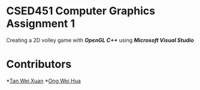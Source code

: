 # CSED451 Computer Graphics Assignment 1

Creating a 2D volley game with _**OpenGL C++**_ using _**Microsoft Visual Studio**_

# Contributors
*[Tan Wei Xuan](https://github.com/jermsinarocket)
*[Ong Wei Hua](https://github.com/ongweihua)

